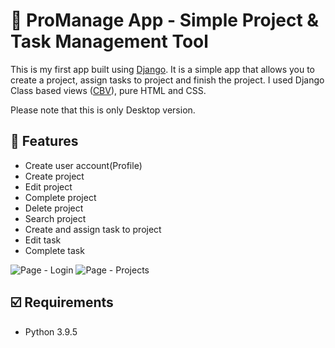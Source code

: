 # 📆 ProManage App - Simple Project & Task Management Tool

This is my first app built using [Django](https://www.djangoproject.com). It is a simple app that allows you to create a project, assign tasks to project and finish the project. I used Django Class based views ([CBV](https://docs.djangoproject.com/en/3.2/topics/class-based-views/)), pure HTML and CSS.

Please note that this is only Desktop version.

## 📝 Features

- Create user account(Profile)
- Create project
- Edit project
- Complete project
- Delete project
- Search project
- Create and assign task to project
- Edit task
- Complete task

![Page - Login](https://bookee.cz/wp-content/uploads/2021/11/login.png)
![Page - Projects](https://bookee.cz/wp-content/uploads/2021/11/projects-page.png)

## ☑️ Requirements

- Python 3.9.5
